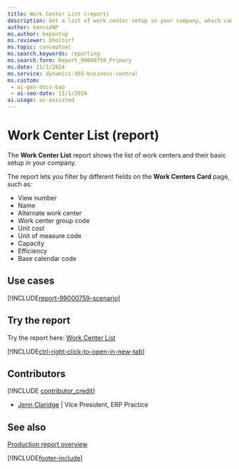```yaml
---
title: Work Center List (report)
description: Get a list of work center setup in your company, which can help you manage and schedule production activities efficiently.
author: kennieNP
ms.author: kepontop
ms.reviewer: bholtorf
ms.topic: conceptual
ms.search.keywords: reporting
ms.search.form: Report_99000759_Primary
ms.date: 11/1/2024
ms.service: dynamics-365-business-central
ms.custom:
 - ai-gen-docs-bap
 - ai-seo-date: 11/1/2024
ai.usage: ai-assisted
---
```


# Work Center List (report)

The **Work Center List** report shows the list of work centers and their basic setup in your company.

The report lets you filter by different fields on the **Work Centers Card** page, such as:

- View number
- Name
- Alternate work center
- Work center group code
- Unit cost
- Unit of measure code
- Capacity
- Efficiency
- Base calendar code

## Use cases

[!INCLUDE[report-99000759-scenario](../includes/report-99000759-scenario-include.md)]

<!-- 

Prompt

Below is a report in an ERP system. Provide 3-4 use cases for different personas working with manufacturing

Format like this:    
  
As a <persona>, use the report to    
* use case 1  
* use case 2    

Do not capitalize the persona names. 

Do not start lines with "Use the data to"

## Report name
Work Centre List

## Report description

### What the report does

### Use cases
See the list of Work Center setup in your company to help manage and schedule production activities more efficiently.

Please include your data sources and URLs

-->

## Try the report

Try the report here: [Work Center List](https://businesscentral.dynamics.com?report=99000759)

[!INCLUDE[ctrl-right-click-to-open-in-new-tab](../includes/ctrl-right-click-to-open-in-new-tab.md)]

## Contributors

[!INCLUDE [contributor_credit](../includes/contributor_credit.md)]

- [Jenn Claridge](https://www.linkedin.com/in/jenn-morton-sabre/) | Vice President, ERP Practice

## See also

[Production report overview](../production-reports.md)  

[!INCLUDE[footer-include](../includes/footer-banner.md)]